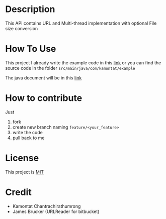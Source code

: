 # Description
This API contains URL and Multi-thread implementation with optional File size conversion

# How To Use
This project I already write the example code in this [link](https://github.com/kamontat/Utilities/tree/master/src/main/java/com/kamontat/example) or you can find the source code in the folder `src/main/java/com/kamontat/example`

The java document will be in this [link](https://kamontat.github.io/Utilities/)

# How to contribute
Just 
1. fork 
2. create new branch naming `feature/<your_feature>`
3. write the code
4. pull back to me

# License
This project is [MIT](https://github.com/kamontat/Utilities/blob/master/LICENSE)

# Credit
- Kamontat Chantrachirathumrong
- James Brucker (URLReader for bitbucket)
